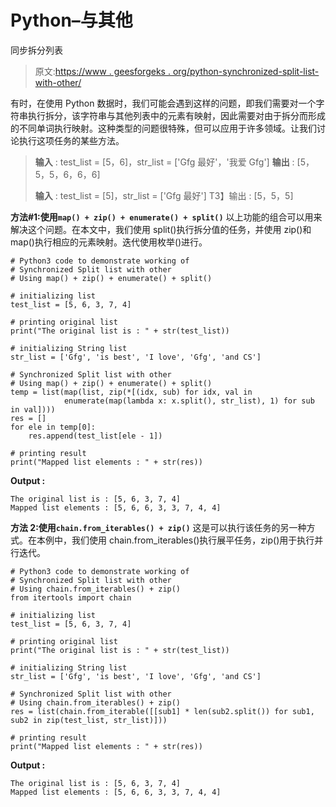 # Python–与其他

同步拆分列表

> 原文:[https://www . geesforgeks . org/python-synchronized-split-list-with-other/](https://www.geeksforgeeks.org/python-synchronized-split-list-with-other/)

有时，在使用 Python 数据时，我们可能会遇到这样的问题，即我们需要对一个字符串执行拆分，该字符串与其他列表中的元素有映射，因此需要对由于拆分而形成的不同单词执行映射。这种类型的问题很特殊，但可以应用于许多领域。让我们讨论执行这项任务的某些方法。

> **输入** : test_list = [5，6]，str_list = ['Gfg 最好'，'我爱 Gfg']
> **输出** : [5，5，5，6，6，6]
> 
> **输入** : test_list = [5]，str_list = ['Gfg 最好']
> T3】输出 : [5，5，5]

**方法#1:使用`map() + zip() + enumerate() + split()`**
以上功能的组合可以用来解决这个问题。在本文中，我们使用 split()执行拆分值的任务，并使用 zip()和 map()执行相应的元素映射。迭代使用枚举()进行。

```
# Python3 code to demonstrate working of 
# Synchronized Split list with other
# Using map() + zip() + enumerate() + split()

# initializing list
test_list = [5, 6, 3, 7, 4] 

# printing original list
print("The original list is : " + str(test_list))

# initializing String list 
str_list = ['Gfg', 'is best', 'I love', 'Gfg', 'and CS']

# Synchronized Split list with other
# Using map() + zip() + enumerate() + split()
temp = list(map(list, zip(*[(idx, sub) for idx, val in 
            enumerate(map(lambda x: x.split(), str_list), 1) for sub in val])))
res = []
for ele in temp[0]:
    res.append(test_list[ele - 1])

# printing result 
print("Mapped list elements : " + str(res))
```

**Output :**

```
The original list is : [5, 6, 3, 7, 4]
Mapped list elements : [5, 6, 6, 3, 3, 7, 4, 4]

```

**方法 2:使用`chain.from_iterables() + zip()`**
这是可以执行该任务的另一种方式。在本例中，我们使用 chain.from_iterables()执行展平任务，zip()用于执行并行迭代。

```
# Python3 code to demonstrate working of 
# Synchronized Split list with other
# Using chain.from_iterables() + zip()
from itertools import chain

# initializing list
test_list = [5, 6, 3, 7, 4] 

# printing original list
print("The original list is : " + str(test_list))

# initializing String list 
str_list = ['Gfg', 'is best', 'I love', 'Gfg', 'and CS']

# Synchronized Split list with other
# Using chain.from_iterables() + zip()
res = list(chain.from_iterable([[sub1] * len(sub2.split()) for sub1, sub2 in zip(test_list, str_list)]))

# printing result 
print("Mapped list elements : " + str(res))
```

**Output :**

```
The original list is : [5, 6, 3, 7, 4]
Mapped list elements : [5, 6, 6, 3, 3, 7, 4, 4]

```